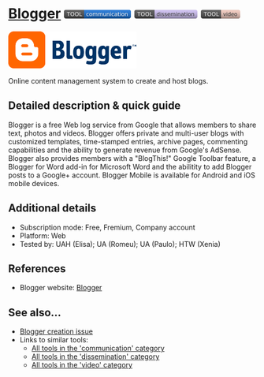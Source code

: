 # [Blogger](https://www.blogger.com)  [<img src="images/communication.png" align="bottom">](https://github.com/e-CLOSE/Toolbox/issues?q=label%3A01_TOOL+label%3Acommunication) [<img src="images/dissemination.png" align="bottom">](https://github.com/e-CLOSE/Toolbox/issues?q=label%3A01_TOOL+label%3Adissemination) [<img src="images/video.png" align="bottom">](https://github.com/e-CLOSE/Toolbox/issues?q=label%3A01_TOOL+label%3Avideo)

[<img src="images/Blogger.png" align="bottom" height="75" alt="Blogger Logo">](https://www.blogger.com)

Online content management system to create and host blogs.


## Detailed description & quick guide

Blogger is a free Web log service from Google that allows members to share text, photos and videos. Blogger offers private and multi-user blogs with customized templates, time-stamped entries, archive pages, commenting capabilities and the ability to generate revenue from Google's AdSense. Blogger also provides members with a "BlogThis!" Google Toolbar feature, a Blogger for Word add-in for Microsoft Word and the abilitity to add Blogger posts to a Google+ account. Blogger Mobile is available for Android and iOS mobile devices.


## Additional details

- Subscription mode: Free, Fremium, Company account
- Platform: Web
- Tested by: UAH (Elisa); UA (Romeu); UA (Paulo); HTW (Xenia)


## References

- Blogger website: [Blogger](https://www.blogger.com)


## See also...

- [Blogger creation issue](https://github.com/e-CLOSE/Toolbox/issues/128)
- Links to similar tools:
  - [All tools in the 'communication' category](https://github.com/e-CLOSE/Toolbox/issues?q=label%3A01_TOOL+label%3Acommunication)
  - [All tools in the 'dissemination' category](https://github.com/e-CLOSE/Toolbox/issues?q=label%3A01_TOOL+label%3Adissemination)
  - [All tools in the 'video' category](https://github.com/e-CLOSE/Toolbox/issues?q=label%3A01_TOOL+label%3Avideo)
